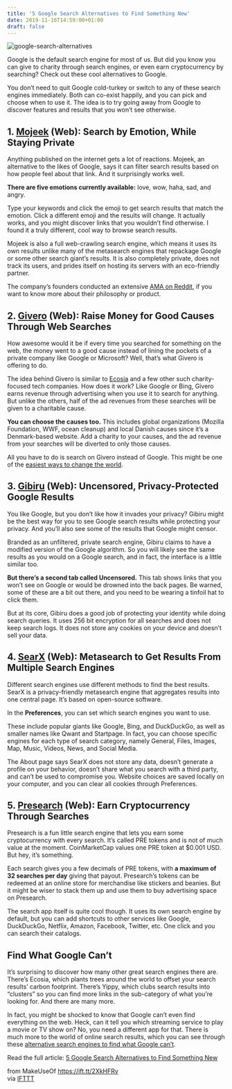 ```yaml
---
title: '5 Google Search Alternatives to Find Something New'
date: 2019-11-16T14:59:00+01:00
draft: false
---
```


![google-search-alternatives](https://static.makeuseof.com/wp-content/uploads/2019/11/google-search-alternatives.jpg)

Google is the default search engine for most of us. But did you know you can give to charity through search engines, or even earn cryptocurrency by searching? Check out these cool alternatives to Google.

You don’t need to quit Google cold-turkey or switch to any of these search engines immediately. Both can co-exist happily, and you can pick and choose when to use it. The idea is to try going away from Google to discover features and results that you won’t see otherwise.

1\. [Mojeek](https://www.mojeek.com/) (Web): Search by Emotion, While Staying Private
-------------------------------------------------------------------------------------

Anything published on the internet gets a lot of reactions. Mojeek, an alternative to the likes of Google, says it can filter search results based on how people feel about that link. And it surprisingly works well.

**There are five emotions currently available:** love, wow, haha, sad, and angry.

Type your keywords and click the emoji to get search results that match the emotion. Click a different emoji and the results will change. It actually works, and you might discover links that you wouldn’t find otherwise. I found it a truly different, cool way to browse search results.

Mojeek is also a full web-crawling search engine, which means it uses its own results unlike many of the metasearch engines that repackage Google or some other search giant’s results. It is also completely private, does not track its users, and prides itself on hosting its servers with an eco-friendly partner.

The company’s founders conducted an extensive [AMA on Reddit](https://www.reddit.com/r/IAmA/comments/apvfrj/were_building_mojeek_the_worlds_alternative/), if you want to know more about their philosophy or product.

2\. [Givero](https://www.givero.com) (Web): Raise Money for Good Causes Through Web Searches
--------------------------------------------------------------------------------------------

How awesome would it be if every time you searched for something on the web, the money went to a good cause instead of lining the pockets of a private company like Google or Microsoft? Well, that’s what Givero is offering to do.

The idea behind Givero is similar to [Ecosia](https://www.ecosia.org/) and a few other such charity-focused tech companies. How does it work? Like Google or Bing, Givero earns revenue through advertising when you use it to search for anything. But unlike the others, half of the ad revenues from these searches will be given to a charitable cause.

**You can choose the causes too.** This includes global organizations (Mozilla Foundation, WWF, ocean cleanup) and local Danish causes since it’s a Denmark-based website. Add a charity to your causes, and the ad revenue from your searches will be diverted to only those causes.

All you have to do is search on Givero instead of Google. This might be one of the [easiest ways to change the world](//www.makeuseof.com/tag/easiest-way-change-world/).

3\. [Gibiru](https://gibiru.com/) (Web): Uncensored, Privacy-Protected Google Results
-------------------------------------------------------------------------------------

You like Google, but you don’t like how it invades your privacy? Gibiru might be the best way for you to see Google search results while protecting your privacy. And you’ll also see some of the results that Google might censor.

Branded as an unfiltered, private search engine, Gibiru claims to have a modified version of the Google algorithm. So you will likely see the same results as you would on a Google search, and in fact, the interface is a little similar too.

**But there’s a second tab called Uncensored.** This tab shows links that you won’t see on Google or would be drowned into the back pages. Be warned, some of these are a bit out there, and you need to be wearing a tinfoil hat to click them.

But at its core, Gibiru does a good job of protecting your identity while doing search queries. It uses 256 bit encryption for all searches and does not keep search logs. It does not store any cookies on your device and doesn’t sell your data.

4\. [SearX](https://searx.me/) (Web): Metasearch to Get Results From Multiple Search Engines
--------------------------------------------------------------------------------------------

Different search engines use different methods to find the best results. SearX is a privacy-friendly metasearch engine that aggregates results into one central page. It’s based on open-source software.

In the **Preferences**, you can set which search engines you want to use.

These include popular giants like Google, Bing, and DuckDuckGo, as well as smaller names like Qwant and Startpage. In fact, you can choose specific engines for each type of search category, namely General, Files, Images, Map, Music, Videos, News, and Social Media.

The About page says SearX does not store any data, doesn’t generate a profile on your behavior, doesn’t share what you search with a third party, and can’t be used to compromise you. Website choices are saved locally on your computer, and you can clear all cookies through Preferences.

5\. [Presearch](https://presearch.org) (Web): Earn Cryptocurrency Through Searches
----------------------------------------------------------------------------------

Presearch is a fun little search engine that lets you earn some cryptocurrency with every search. It’s called PRE tokens and is not of much value at the moment. CoinMarketCap values one PRE token at $0.001 USD. But hey, it’s something.

Each search gives you a few decimals of PRE tokens, with **a maximum of 32 searches per day** giving that payout. Presearch’s tokens can be redeemed at an online store for merchandise like stickers and beanies. But it might be wiser to stack them up and use them to buy advertising space on Presearch.

The search app itself is quite cool though. It uses its own search engine by default, but you can add shortcuts to other services like Google, DuckDuckGo, Netflix, Amazon, Facebook, Twitter, etc. One click and you can search their catalogs.

Find What Google Can’t
----------------------

It’s surprising to discover how many other great search engines there are. There’s Ecosia, which plants trees around the world to offset your search results’ carbon footprint. There’s Yippy, which clubs search results into “clusters” so you can find more links in the sub-category of what you’re looking for. And there are many more.

In fact, you might be shocked to know that Google can’t even find everything on the web. Heck, can it tell you which streaming service to play a movie or TV show on? No, you need a different app for that. There is much more to the world of online search results, which you can see through these [alternative search engines to find what Google can’t](//www.makeuseof.com/tag/13-alternative-search-engines-that-find-what-google-cant/).

Read the full article: [5 Google Search Alternatives to Find Something New](https://www.makeuseof.com/tag/google-search-alternatives/)

  
  
from MakeUseOf https://ift.tt/2XkHFRv  
via [IFTTT](https://ifttt.com/?ref=da&site=blogger)